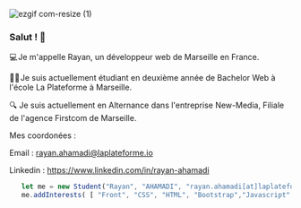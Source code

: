 ![ezgif com-resize (1)](https://github.com/rayan-ahamadi/rayan-ahamadi/assets/115161695/f8d723d9-1e4b-41ee-8adf-a0313a7543d5)

### Salut ! 👋

💻 Je m'appelle Rayan, un développeur web de Marseille en France. 

👨‍💻 Je suis actuellement étudiant en deuxième année de Bachelor Web à l'école La Plateforme à Marseille.

🔍 Je suis actuellement en Alternance dans l'entreprise New-Media, Filiale de l'agence Firstcom de Marseille.

Mes coordonées : 

Email : rayan.ahamadi@laplateforme.io

Linkedin : https://www.linkedin.com/in/rayan-ahamadi

 ```javascript
    let me = new Student("Rayan", "AHAMADI", "rayan.ahamadi[at]laplateforme.io")
    me.addInterests( [ "Front", "CSS", "HTML", "Bootstrap","Javascript" ] )
 

